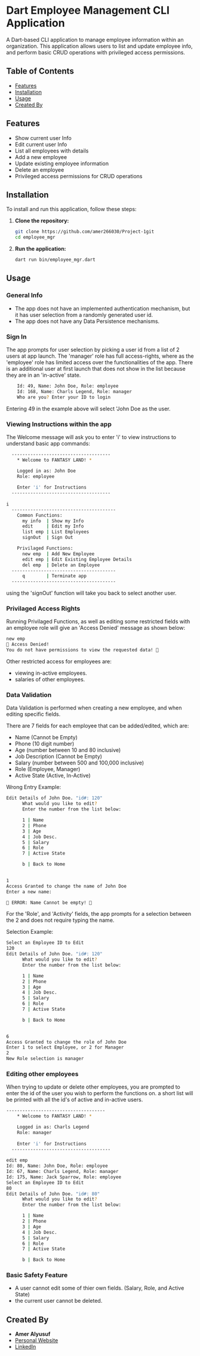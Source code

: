 # Dart Employee Management CLI Application

A Dart-based CLI application to manage employee information within an organization. This application allows users to list and update employee info, and perform basic CRUD operations with privileged access permissions.

## Table of Contents

- [Features](#features)
- [Installation](#installation)
- [Usage](#usage)
- [Created By](#created-by)

## Features

- Show current user Info
- Edit current user Info
- List all employees with details
- Add a new employee
- Update existing employee information
- Delete an employee
- Privileged access permissions for CRUD operations

## Installation

To install and run this application, follow these steps:

1. **Clone the repository:**

    ```bash
    git clone https://github.com/amer266030/Project-1git
    cd employee_mgr
    ```

2. **Run the application:**

    ```bash
    dart run bin/employee_mgr.dart
    ```

## Usage

### General Info

- The app does not have an implemented authentication mechanism, but it has user selection from a randomly generated user id.
- The app does not have any Data Persistence mechanisms.

### Sign In

The app prompts for user selection by picking a user id from a list of 2 users at app launch. The 'manager' role has full access-rights, where as the 'employee' role has limited access over the functionalities of the app. There is an additional user at first launch that does not show in the list because they are in an 'in-active' state.

```bash
    Id: 49, Name: John Doe, Role: employee
    Id: 168, Name: Charls Legend, Role: manager
    Who are you? Enter your ID to login
 ```

 Entering 49 in the example above will select 'John Doe as the user.

### Viewing Instructions within the app

The Welcome message will ask you to enter 'i' to view instructions to understand basic app commands:

```bash
  -------------------------------------
    * Welcome to FANTASY LAND! *

    Logged in as: John Doe
    Role: employee
    
    Enter 'i' for Instructions
  -------------------------------------
    
i
  ---------------------------------------
    Common Functions:
      my info  | Show my Info
      edit     | Edit my Info
      list emp | List Employees
      signOut  | Sign Out

    Privilaged Functions:
      new emp  | Add New Employee
      edit emp | Edit Existing Employee Details
      del emp  | Delete an Employee
  ---------------------------------------
      q        | Terminate app
  ---------------------------------------
```

using the 'signOut' function will take you back to select another user.

### Privilaged Access Rights

Running Privilaged Functions, as well as editing some restricted fields with an employee role will give an 'Access Denied' message as shown below:

```bash
new emp
🛑 Access Denied! 
You do not have permissions to view the requested data! 🛑
```

Other restricted access for employees are:

* viewing in-active employees.  
* salaries of other employees.

### Data Validation

Data Validation is performed when creating a new employee, and when editing specific fields.

There are 7 fields for each employee that can be added/edited, which are:
- Name (Cannot be Empty)
- Phone (10 digit number)
- Age (number between 10 and 80 inclusive)
- Job Description (Cannot be Empty)
- Salary (number between 500 and 100,000 inclusive)
- Role (Employee, Manager)
- Active State (Active, In-Active)

Wrong Entry Example:
```bash
Edit Details of John Doe. "id#: 120"
      What would you like to edit?
      Enter the number from the list below:

      1 | Name
      2 | Phone
      3 | Age
      4 | Job Desc.
      5 | Salary
      6 | Role
      7 | Active State

      b | Back to Home

      
1
Access Granted to change the name of John Doe
Enter a new name:

🛑 ERROR: Name Cannot be empty! 🛑
```

For the 'Role', and 'Activity' fields, the app prompts for a selection between the 2 and does not require typing the name.

Selection Example:
```bash
Select an Employee ID to Edit
120
Edit Details of John Doe. "id#: 120"
      What would you like to edit?
      Enter the number from the list below:

      1 | Name
      2 | Phone
      3 | Age
      4 | Job Desc.
      5 | Salary
      6 | Role
      7 | Active State

      b | Back to Home

      
6
Access Granted to change the role of John Doe
Enter 1 to select Employee, or 2 for Manager
2
New Role selection is manager
```

### Editing other employees

When trying to update or delete other employees, you are prompted to enter the id of the user you wish to perform the functions on. a short list will be printed with all the id's of active and in-active users. 

```bash
-------------------------------------
    * Welcome to FANTASY LAND! *

    Logged in as: Charls Legend
    Role: manager
    
    Enter 'i' for Instructions
  -------------------------------------
    
edit emp
Id: 80, Name: John Doe, Role: employee
Id: 67, Name: Charls Legend, Role: manager
Id: 175, Name: Jack Sparrow, Role: employee
Select an Employee ID to Edit
80
Edit Details of John Doe. "id#: 80"
      What would you like to edit?
      Enter the number from the list below:

      1 | Name
      2 | Phone
      3 | Age
      4 | Job Desc.
      5 | Salary
      6 | Role
      7 | Active State

      b | Back to Home
```

### Basic Safety Feature

- A user cannot edit some of thier own fields. (Salary, Role, and Active State)
- the current user cannot be deleted.

## Created By

- **Amer Alyusuf**
- [Personal Website](https://amer266030.github.io)
- [LinkedIn](https://www.linkedin.com/in/amer-alyusuf-77398587)

